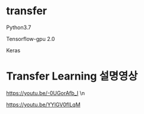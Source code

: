 # transfer

Python3.7

Tensorflow-gpu 2.0

Keras

# Transfer Learning 설명영상
https://youtu.be/-0UGorAfb_I \n

https://youtu.be/YYlGV0flLqM
